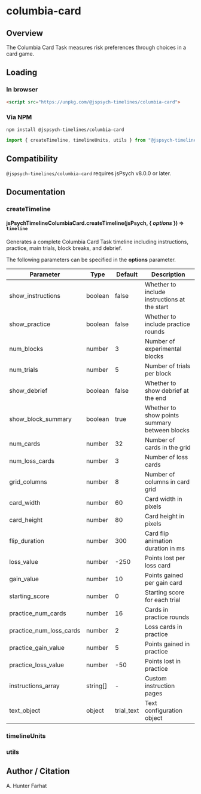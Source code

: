 # columbia-card

## Overview

The Columbia Card Task measures risk preferences through choices in a card game.

## Loading

### In browser

```html
<script src="https://unpkg.com/@jspsych-timelines/columbia-card">
```

### Via NPM

```
npm install @jspsych-timelines/columbia-card
```

```js
import { createTimeline, timelineUnits, utils } from "@jspsych-timelines/columbia-card"
```

## Compatibility

`@jspsych-timelines/columbia-card` requires jsPsych v8.0.0 or later.

## Documentation

### createTimeline

#### jsPsychTimelineColumbiaCard.createTimeline(jsPsych, { *options* }) ⇒ <code>timeline</code>
Generates a complete Columbia Card Task timeline including instructions, practice, main trials, block breaks, and debrief.

The following parameters can be specified in the **options** parameter.

| Parameter | Type | Default | Description |
|-----------|------|---------|-------------|
| show_instructions | boolean | false | Whether to include instructions at the start |
| show_practice | boolean | false | Whether to include practice rounds |
| num_blocks | number | 3 | Number of experimental blocks |
| num_trials | number | 5 | Number of trials per block |
| show_debrief | boolean | false | Whether to show debrief at the end |
| show_block_summary | boolean | true | Whether to show points summary between blocks |
| num_cards | number | 32 | Number of cards in the grid |
| num_loss_cards | number | 3 | Number of loss cards |
| grid_columns | number | 8 | Number of columns in card grid |
| card_width | number | 60 | Card width in pixels |
| card_height | number | 80 | Card height in pixels |
| flip_duration | number | 300 | Card flip animation duration in ms |
| loss_value | number | -250 | Points lost per loss card |
| gain_value | number | 10 | Points gained per gain card |
| starting_score | number | 0 | Starting score for each trial |
| practice_num_cards | number | 16 | Cards in practice rounds |
| practice_num_loss_cards | number | 2 | Loss cards in practice |
| practice_gain_value | number | 5 | Points gained in practice |
| practice_loss_value | number | -50 | Points lost in practice |
| instructions_array | string[] | - | Custom instruction pages |
| text_object | object | trial_text | Text configuration object |


### timelineUnits


### utils

## Author / Citation

A. Hunter Farhat